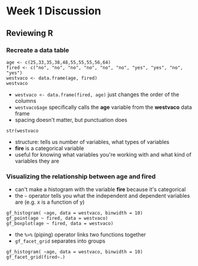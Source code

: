 # Week 1 Discussion

## Reviewing R
### Recreate a data table
````
age <- c(25,33,35,38,48,55,55,55,56,64)
fired <- c("no", "no", "no", "no", "no", "no", "yes", "yes", "no", "yes")
westvaco <- data.frame(age, fired)
westvaco
````
* `westvaco <- data.frame(fired, age)` just changes the order of the columns
* `westvaco$age` specifically calls the **age** variable from the **westvaco** data frame
* spacing doesn't matter, but punctuation does


```
str(westvaco
```
* structure: tells us number of variables, what types of variables
* **fire** is a categorical variable
* useful for knowing what variables you're working with and what kind of variables they are


### Visualizing the relationship between age and fired
* can't make a histogram with the variable **fire** because it's categorical
* the `~` operator tells you what the independent and dependent variables are (e.g. x is a function of y)

````
gf_histogram( ~age, data = westvaco, binwidth = 10)
gf_point(age ~ fired, data = westvaco)
gf_boxplot(age ~ fired, data = westvaco)
````

* the `%>%` (piping) operator links two functions together
* `gf_facet_grid` separates into groups
````
gf_histogram( ~age, data = westvaco, binwidth = 10)
gf_facet_grid(fired~.)
````
